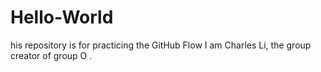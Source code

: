 # Hello-World
his repository is for practicing the GitHub Flow
I am Charles Li, the group creator of group O .
